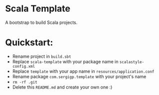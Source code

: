 # Scala Template

A bootstrap to build Scala projects.

# Quickstart:
* Rename project in `build.sbt`
* Replace `scala-template` with your package name in `scalastyle-config.xml`
* Replace `template` with your app name in `resources/application.conf`
* Rename package `com.sergigp.template` with your project's name
* `rm -rf .git`
* Delete this `README.md` and create your own one :)
